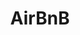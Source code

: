 ---
title: AirBnB
crosslinks:
- AskReddit
- Scams
- legaladvice
- churning
- tax
- SexWorkers
- ShittyLifeProTips
- RealEstate
- news
- customerservice
- NoStupidQuestions
- TorontoRenting
---
